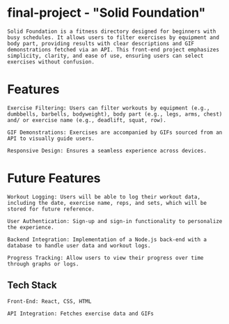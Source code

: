 # final-project - "Solid Foundation"

    Solid Foundation is a fitness directory designed for beginners with busy schedules. It allows users to filter exercises by equipment and body part, providing results with clear descriptions and GIF demonstrations fetched via an API. This front-end project emphasizes simplicity, clarity, and ease of use, ensuring users can select exercises without confusion.

# Features

    Exercise Filtering: Users can filter workouts by equipment (e.g., dumbbells, barbells, bodyweight), body part (e.g., legs, arms, chest) and/ or exercise name (e.g., deadlift, squat, row).

    GIF Demonstrations: Exercises are accompanied by GIFs sourced from an API to visually guide users.

    Responsive Design: Ensures a seamless experience across devices.

# Future Features

    Workout Logging: Users will be able to log their workout data, including the date, exercise name, reps, and sets, which will be stored for future reference.

    User Authentication: Sign-up and sign-in functionality to personalize the experience.

    Backend Integration: Implementation of a Node.js back-end with a database to handle user data and workout logs.

    Progress Tracking: Allow users to view their progress over time through graphs or logs.

## Tech Stack

    Front-End: React, CSS, HTML

    API Integration: Fetches exercise data and GIFs
